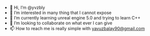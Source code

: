 - 👋 Hi, I’m @yvzbly
- 👀 I’m interested in many thing that I cannot expose
- 🌱 I’m currently learning unreal engine 5.0 and trying to learn C++
- 💞️ I’m looking to collaborate on what ever I can give
- 📫 How to reach me is really simple with yavuzbalay90@gmail.com
